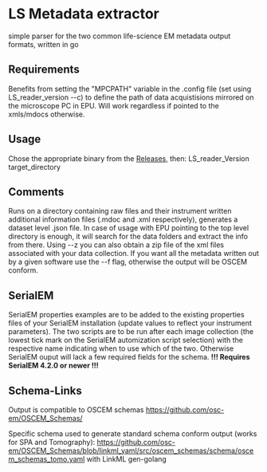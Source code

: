 # LS Metadata extractor
simple parser for the two common life-science EM metadata output formats, written in go

## Requirements
Benefits from setting the "MPCPATH" variable in the .config file (set using LS_reader_version --c) to define the path of data acquistisions mirrored on the microscope PC in EPU. Will work regardless if pointed to the xmls/mdocs otherwise.

## Usage
Chose the appropriate binary from the [Releases](https://github.com/SwissOpenEM/LS_Metadata_reader/releases), then:
LS_reader_Version target_directory

## Comments
Runs on a directory containing raw files and their instrument written additional information files (.mdoc and .xml respectively), generates a dataset level .json file. In case of usage with EPU pointing to the top level directory is enough, it will search for the data folders and extract the info from there. Using --z you can also obtain a zip file of the xml files associated with your data collection. If you want all the metadata written out by a given software use the --f flag, otherwise the output will be OSCEM conform. 

## SerialEM
SerialEM properties examples are to be added to the existing properties files of your SerialEM installation (update values to reflect your instrument parameters). The two scripts are to be run after each image collection (the lowest tick mark on the SerialEM automization script selection) with the respective name indicating when to use which of the two. Otherwise SerialEM ouput will lack a few required fields for the schema. 
**!!! Requires SerialEM 4.2.0 or newer !!!**

## Schema-Links 
Output is compatible to OSCEM schemas https://github.com/osc-em/OSCEM_Schemas/

Specific schema used to generate standard schema conform output (works for SPA and Tomography): https://github.com/osc-em/OSCEM_Schemas/blob/linkml_yaml/src/oscem_schemas/schema/oscem_schemas_tomo.yaml 
with LinkML gen-golang
